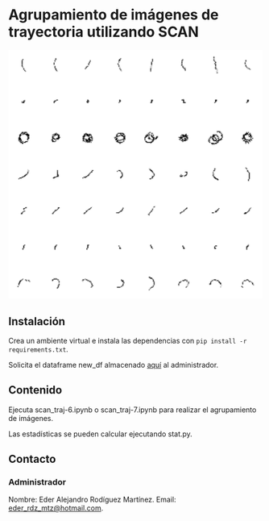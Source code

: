 # Agrupamiento de imágenes de trayectoria utilizando SCAN

![alt text](best-7.png "Agrupamiento mediante SCAN")

## Instalación

Crea un ambiente virtual e instala las dependencias con `pip install -r requirements.txt`.

Solicita el dataframe new_df almacenado [aquí](https://drive.google.com/file/d/1xnotBX9mEAcosFF1qkQKNPNArzGIpRiT/view?usp=share_link) al administrador.

## Contenido

Ejecuta scan_traj-6.ipynb o scan_traj-7.ipynb para realizar el agrupamiento de imágenes. 

Las estadísticas se pueden calcular ejecutando stat.py.

## Contacto

### Administrador 
Nombre: Eder Alejandro Rodíguez Martínez.
Email: eder_rdz_mtz@hotmail.com.
